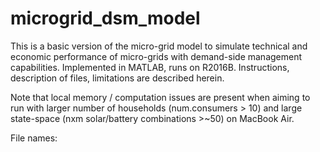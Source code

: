 # microgrid_dsm_model
This is a basic version of the micro-grid model to simulate technical and economic performance of micro-grids with demand-side management capabilities.  Implemented in MATLAB, runs on R2016B.  Instructions, description of files, limitations are described herein. 

Note that local memory / computation issues are present when aiming to run with larger number of households (num.consumers > 10) and large state-space (nxm solar/battery combinations >~50) on MacBook Air.  

File names: 
